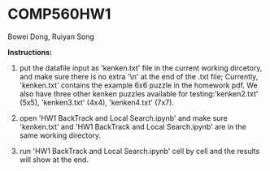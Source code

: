 # COMP560HW1
Bowei Dong, Ruiyan Song

**Instructions:**

1) put the datafile input as 'kenken.txt' file in the current working dircetory, and make sure there is no extra '\n' at the end of the .txt file; Currently, 'kenken.txt' contains the example 6x6 puzzle in the homework pdf. We also have three other kenken puzzles available for testing:'kenken2.txt' (5x5), 'kenken3.txt' (4x4), 'kenken4.txt' (7x7).

2) open 'HW1 BackTrack and Local Search.ipynb' and make sure 'kenken.txt' and 'HW1 BackTrack and Local Search.ipynb' are in the same working directory.

3) run 'HW1 BackTrack and Local Search.ipynb' cell by cell and the results will show at the end.
